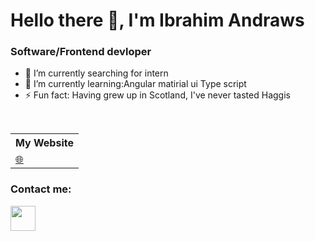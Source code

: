 # Hello there 👋, I'm Ibrahim Andraws

### Software/Frontend devloper

- 🔭 I’m currently searching for intern  
- 🌱 I’m currently learning:Angular matirial ui  Type script
- ⚡ Fun fact: Having grew up in Scotland, I've never tasted Haggis

<br/>
<table>
    <tr>
        <th>My Website</th>
    </tr>
    <tr>
        <td>
            <a href="https://ibrahim-andraws.netlify.app">🌐</a>
        </td>
    </tr>
</table>



### Contact me:

<a href="abrahamxman2@gmail.com" width="40" height="40"/></a>
<a href="https://www.linkedin.com/in/abraham-andraous-703251211/"><img src="https://www.vectorlogo.zone/logos/linkedin/linkedin-icon.svg" width="40" height="40"/></a>


